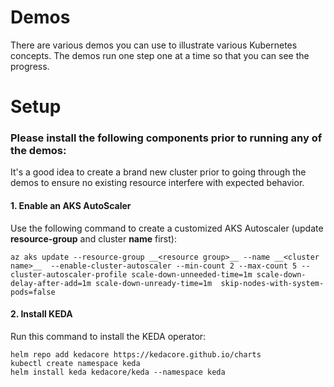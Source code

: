 # Demos
There are various demos you can use to illustrate various Kubernetes concepts.  The demos  run one step one at a time so that you can see the progress.  

# Setup

### Please install the following components prior to running any of the demos:

It's a good idea to create a brand new cluster prior to going through the demos to ensure no existing resource interfere with expected behavior.

#### 1. Enable an AKS AutoScaler

Use the following command to create a customized AKS Autoscaler (update **resource-group** and cluster **name** first):

```
az aks update --resource-group __<resource group>__ --name __<cluster name>__  --enable-cluster-autoscaler --min-count 2 --max-count 5 --cluster-autoscaler-profile scale-down-unneeded-time=1m scale-down-delay-after-add=1m scale-down-unready-time=1m  skip-nodes-with-system-pods=false
```

#### 2. Install KEDA

Run this command to install the KEDA operator:

```
helm repo add kedacore https://kedacore.github.io/charts
kubectl create namespace keda
helm install keda kedacore/keda --namespace keda
```
